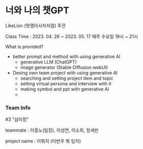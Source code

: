 # 너와 나의 챗GPT 

LikeLion (멋쟁이사자처럼) 주관

Class Time : 2023. 04. 26 ~ 2023. 05. 17 매주 수요일 19시 ~ 21시

What is provided?
- better prompt and method with using generative AI
  - generative LLM (ChatGPT)
  - image generator (Stable Diffusion webUI)
- Desing own team project with using generative AI
  - searching and setting project item and topic
  - setting virtual persona and interview with it
  - making symbol and ppt with generative AI
  - 

### Team Info
#3 "삼이정"

teammate : 이흥노(팀장), 이성연, 이소희, 정세빈

project name : 이뭐지 (이번주 뭐 입지)

